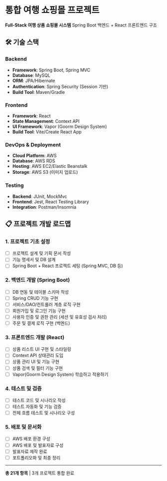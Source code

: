 # 통합 여행 쇼핑몰 프로젝트

**Full-Stack 여행 상품 쇼핑몰 시스템**
Spring Boot 백엔드 + React 프론트엔드 구조

## 🛠 기술 스택

### Backend
- **Framework**: Spring Boot, Spring MVC
- **Database**: MySQL
- **ORM**: JPA/Hibernate
- **Authentication**: Spring Security (Session 기반)
- **Build Tool**: Maven/Gradle

### Frontend
- **Framework**: React
- **State Management**: Context API
- **UI Framework**: Vapor (Goorm Design System)
- **Build Tool**: Vite/Create React App

### DevOps & Deployment
- **Cloud Platform**: AWS
- **Database**: AWS RDS
- **Hosting**: AWS EC2/Elastic Beanstalk
- **Storage**: AWS S3 (이미지 업로드)

### Testing
- **Backend**: JUnit, MockMvc
- **Frontend**: Jest, React Testing Library
- **Integration**: Postman/Insomnia

## 📋 프로젝트 개발 로드맵

### 1. 프로젝트 기초 설정
- [ ] 프로젝트 설계 및 기획 문서 작성
- [ ] 기능 명세서 및 DB 설계
- [ ] Spring Boot + React 프로젝트 세팅 (Spring MVC, DB 등)

### 2. 백엔드 개발 (Spring Boot)
- [ ] DB 연동 및 테이블 스키마 작성
- [ ] Spring CRUD 기능 구현
- [ ] 서비스/DAO/컨트롤러 계층 로직 구현
- [ ] 회원가입 및 로그인 기능 구현
- [ ] 사용자 인증 및 권한 관리 (세션 및 유효성 검사 처리)
- [ ] 주문 및 결제 로직 구현 (백엔드)

### 3. 프론트엔드 개발 (React)
- [ ] 상품 리스트 UI 구현 및 스타일링
- [ ] Context API 상태관리 도입
- [ ] 상품 관리 UI 및 기능 구현
- [ ] 상품 검색 및 필터 기능 구현
- [ ] Vapor(Goorm Design System) 학습하고 적용하기

### 4. 테스트 및 검증
- [ ] 테스트 코드 및 시나리오 작성
- [ ] 테스트 자동화 및 기능 검증
- [ ] 전체 흐름 테스트 및 시나리오 구성

### 5. 배포 및 문서화
- [ ] AWS 배포 환경 구성
- [ ] AWS 배포 및 발표자료 구성
- [ ] 발표자료 제작 완료
- [ ] 포트폴리오화 및 최종 정리

---
**총 21개 항목** | 3개 프로젝트 통합 완료
